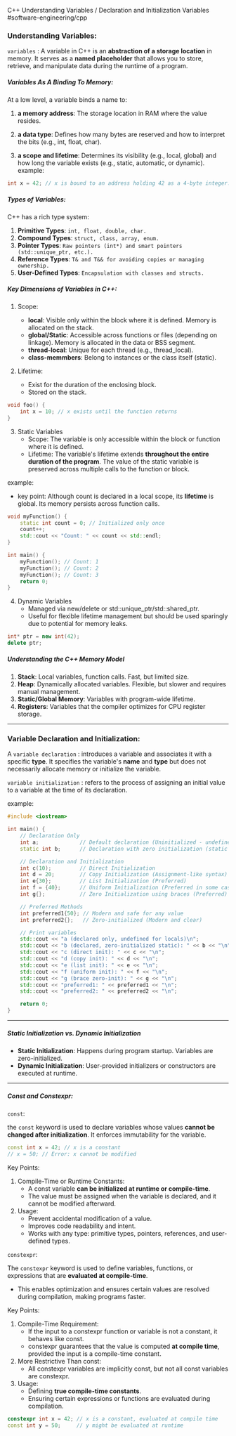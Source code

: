 C++ Understanding Variables / Declaration and Initialization Variables
#software-engineering/cpp

### Understanding Variables:
`variables` : A variable in C++ is an **abstraction of a storage location** in memory. It serves as a **named placeholder** that allows you to store, retrieve, and manipulate data during the runtime of a program.

##### Variables As A Binding To Memory: 
At a low level, a variable binds a name to:
1) **a memory address**: The storage location in RAM where the value resides.

2) **a data type**: Defines how many bytes are reserved and how to interpret the bits (e.g., int, float, char).

3) **a scope and lifetime**: Determines its visibility (e.g., local, global) and how long the variable exists (e.g., static, automatic, or dynamic).
example:
```cpp
int x = 42; // x is bound to an address holding 42 as a 4-byte integer.
```

##### Types of Variables:
C++ has a rich type system:
1) **Primitive Types**: `int, float, double, char.`
2) **Compound Types**: `struct, class, array, enum.`
3) **Pointer Types**: `Raw pointers (int*) and smart pointers (std::unique_ptr, etc.).`
4) **Reference Types**: `T& and T&& for avoiding copies or managing ownership.`
5) **User-Defined Types**: `Encapsulation with classes and structs.`

##### Key Dimensions of Variables in C++:
1) Scope:
   * **local**: Visible only within the block where it is defined. Memory is allocated on the stack.
   * **global/Static**: Accessible across functions or files (depending on linkage). Memory is allocated in the data or BSS segment.
   * **thread-local**: Unique for each thread (e.g., thread_local).
   * **class-memmbers**: Belong to instances or the class itself (static).
  
2) Lifetime:
   - Exist for the duration of the enclosing block.
   - Stored on the stack.
```cpp
void foo() {
    int x = 10; // x exists until the function returns
}
```

3) Static Variables 
   - Scope: The variable is only accessible within the block or function where it is defined.
   - Lifetime: The variable's lifetime extends **throughout the entire duration of the program**.
The value of the static variable is preserved across multiple calls to the function or block.

example:	
- key point: Although count is declared in a local scope, its **lifetime** is global. Its memory persists across function calls.
```cpp
void myFunction() {
    static int count = 0; // Initialized only once
    count++;
    std::cout << "Count: " << count << std::endl;
}

int main() {
    myFunction(); // Count: 1
    myFunction(); // Count: 2
    myFunction(); // Count: 3
    return 0;
}
```

4) Dynamic Variables
   - Managed via new/delete or std::unique_ptr/std::shared_ptr.
   - Useful for flexible lifetime management but should be used sparingly due to potential for memory leaks.
```cpp
int* ptr = new int(42);
delete ptr;
```

##### Understanding the C++ Memory Model
1) **Stack**: Local variables, function calls. Fast, but limited size.
2) **Heap**: Dynamically allocated variables. Flexible, but slower and requires manual management.
3) **Static/Global Memory**: Variables with program-wide lifetime.
4) **Registers**: Variables that the compiler optimizes for CPU register storage.

---
### Variable Declaration and Initialization:
A `variable declaration` : introduces a variable and associates it with a specific **type**. It specifies the variable's **name** and **type** but does not necessarily allocate memory or initialize the variable.

`variable initialization` : refers to the process of assigning an initial value to a variable at the time of its declaration.

example:
```cpp
#include <iostream>

int main() {
    // Declaration Only
    int a;             // Default declaration (Uninitialized - undefined behavior for locals)
    static int b;      // Declaration with zero initialization (static variables only)

    // Declaration and Initialization
    int c(10);         // Direct Initialization
    int d = 20;        // Copy Initialization (Assignment-like syntax)
    int e{30};         // List Initialization (Preferred)
    int f = {40};      // Uniform Initialization (Preferred in some cases)
    int g{};           // Zero Initialization using braces (Preferred)

    // Preferred Methods
    int preferred1{50}; // Modern and safe for any value
    int preferred2{};   // Zero-initialized (Modern and clear)

    // Print variables
    std::cout << "a (declared only, undefined for locals)\n";
    std::cout << "b (declared, zero-initialized static): " << b << "\n";
    std::cout << "c (direct init): " << c << "\n";
    std::cout << "d (copy init): " << d << "\n";
    std::cout << "e (list init): " << e << "\n";
    std::cout << "f (uniform init): " << f << "\n";
    std::cout << "g (brace zero-init): " << g << "\n";
    std::cout << "preferred1: " << preferred1 << "\n";
    std::cout << "preferred2: " << preferred2 << "\n";

    return 0;
}
```
---
##### Static Initialization vs. Dynamic Initialization
* **Static Initialization**: Happens during program startup. Variables are zero-initialized.
* **Dynamic Initialization**: User-provided initializers or constructors are executed at runtime.
---
##### Const and Constexpr:
`const`:

the `const` keyword is used to declare variables whose values **cannot be changed after initialization**. It enforces immutability for the variable.

```cpp
const int x = 42; // x is a constant
// x = 50; // Error: x cannot be modified
```
Key Points:
1) Compile-Time or Runtime Constants:
   * A const variable **can be initialized at runtime or compile-time**.
   * The value must be assigned when the variable is declared, and it cannot be modified afterward.
2) Usage:
   * Prevent accidental modification of a value.
   * Improves code readability and intent.
   * Works with any type: primitive types, pointers, references, and user-defined types.

`constexpr`: 

The `constexpr` keyword is used to define variables, functions, or expressions that are **evaluated at compile-time**. 
- This enables optimization and ensures certain values are resolved during compilation, making programs faster.

Key Points:
1) Compile-Time Requirement:
   - If the input to a constexpr function or variable is not a constant, it behaves like const.
   - constexpr guarantees that the value is computed **at compile time**, provided the input is a compile-time constant.	
2) More Restrictive Than const:
   * All constexpr variables are implicitly const, but not all const variables are constexpr.
3) Usage:
   * Defining **true compile-time constants**.
   * Ensuring certain expressions or functions are evaluated during compilation.

```cpp
constexpr int x = 42; // x is a constant, evaluated at compile time
const int y = 50;     // y might be evaluated at runtime
```